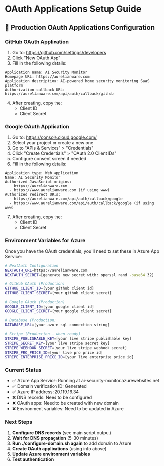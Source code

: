 # OAuth Applications Setup Guide

## 🔐 Production OAuth Applications Configuration

### **GitHub OAuth Application**

1. Go to: https://github.com/settings/developers
2. Click "New OAuth App"
3. Fill in the following details:

```
Application name: AI Security Monitor
Homepage URL: https://aurelianware.com
Application description: AI-powered home security monitoring SaaS platform
Authorization callback URL: https://aurelianware.com/api/auth/callback/github
```

4. After creating, copy the:
   - Client ID
   - Client Secret

### **Google OAuth Application**

1. Go to: https://console.cloud.google.com/
2. Select your project or create a new one
3. Go to "APIs & Services" > "Credentials"
4. Click "Create Credentials" > "OAuth 2.0 Client IDs"
5. Configure consent screen if needed
6. Fill in the following details:

```
Application type: Web application
Name: AI Security Monitor
Authorized JavaScript origins: 
  - https://aurelianware.com
  - https://www.aurelianware.com (if using www)
Authorized redirect URIs:
  - https://aurelianware.com/api/auth/callback/google
  - https://www.aurelianware.com/api/auth/callback/google (if using www)
```

7. After creating, copy the:
   - Client ID
   - Client Secret

### **Environment Variables for Azure**

Once you have the OAuth credentials, you'll need to set these in Azure App Service:

```bash
# NextAuth Configuration
NEXTAUTH_URL=https://aurelianware.com
NEXTAUTH_SECRET=[generate new secret with: openssl rand -base64 32]

# GitHub OAuth (Production)
GITHUB_CLIENT_ID=[your github client id]
GITHUB_CLIENT_SECRET=[your github client secret]

# Google OAuth (Production)
GOOGLE_CLIENT_ID=[your google client id]
GOOGLE_CLIENT_SECRET=[your google client secret]

# Database (Production)
DATABASE_URL=[your azure sql connection string]

# Stripe (Production - when ready)
STRIPE_PUBLISHABLE_KEY=[your live stripe publishable key]
STRIPE_SECRET_KEY=[your live stripe secret key]
STRIPE_WEBHOOK_SECRET=[your live stripe webhook secret]
STRIPE_PRO_PRICE_ID=[your live pro price id]
STRIPE_ENTERPRISE_PRICE_ID=[your live enterprise price id]
```

### **Current Status**

- ✅ Azure App Service: Running at ai-security-monitor.azurewebsites.net
- ✅ Domain verification ID: Generated
- ✅ Azure IP address: 20.119.16.34
- ❌ DNS records: Need to be configured
- ❌ OAuth apps: Need to be created with new domain
- ❌ Environment variables: Need to be updated in Azure

### **Next Steps**

1. **Configure DNS records** (see main script output)
2. **Wait for DNS propagation** (5-30 minutes)
3. **Run ./configure-domain.sh again** to add domain to Azure
4. **Create OAuth applications** (using info above)
5. **Update Azure environment variables**
6. **Test authentication**